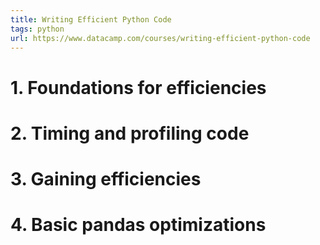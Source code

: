 ```yaml
---
title: Writing Efficient Python Code
tags: python
url: https://www.datacamp.com/courses/writing-efficient-python-code
---
```


# 1. Foundations for efficiencies

# 2. Timing and profiling code

# 3. Gaining efficiencies

# 4. Basic pandas optimizations
